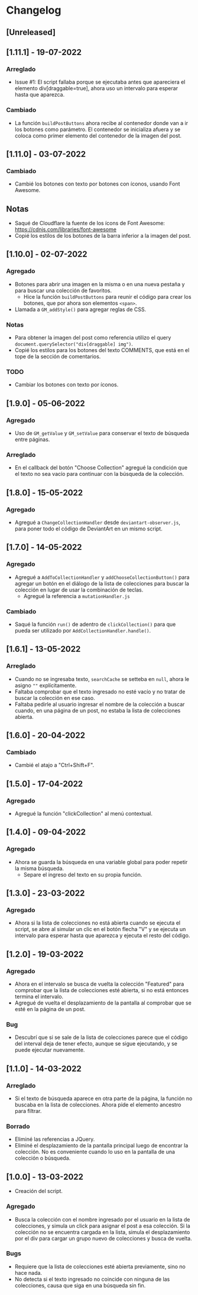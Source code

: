# Changelog

## [Unreleased]

## [1.11.1] - 19-07-2022

### Arreglado

- Issue #1: El script fallaba porque se ejecutaba antes que apareciera el elemento div[draggable=true], ahora uso un intervalo para esperar hasta que aparezca.

### Cambiado

- La función `buildPostButtons` ahora recibe al contenedor donde van a ir los botones como parámetro. El contenedor se inicializa afuera y se coloca como primer elemento del contenedor de la imagen del post.

## [1.11.0] - 03-07-2022

### Cambiado

- Cambié los botones con texto por botones con íconos, usando Font Awesome.

## Notas

- Saqué de Cloudflare la fuente de los ícons de Font Awesome: https://cdnjs.com/libraries/font-awesome
- Copié los estilos de los botones de la barra inferior a la imagen del post.

## [1.10.0] - 02-07-2022

### Agregado

- Botones para abrir una imagen en la misma o en una nueva pestaña y para buscar una colección de favoritos.
    - Hice la función `buildPostButtons` para reunir el código para crear los botones, que por ahora son elementos `<span>`.
- Llamada a `GM_addStyle()` para agregar reglas de CSS.

### Notas

- Para obtener la imagen del post como referencia utilizo el query `document.querySelector("div[draggable] img")`.
- Copié los estilos para los botones del texto COMMENTS, que está en el tope de la sección de comentarios.

### TODO

- Cambiar los botones con texto por íconos.

## [1.9.0] - 05-06-2022

### Agregado

- Uso de `GM_getValue` y `GM_setValue` para conservar el texto de búsqueda entre páginas.

### Arreglado

- En el callback del botón "Choose Collection" agregué la condición que el texto no sea vacío para continuar con la búsqueda de la colección.

## [1.8.0] - 15-05-2022

### Agregado

- Agregué a `ChangeCollectionHandler` desde `deviantart-observer.js`, para poner todo el código de DeviantArt en un mismo script.

## [1.7.0] - 14-05-2022

### Agregado

- Agregué a `AddToCollectionHandler` y `addChooseCollectionButton()` para agregar un botón en el diálogo de la lista de colecciones para buscar la colección en lugar de usar la combinación de teclas.
    - Agregué la referencia a `mutationHandler.js`

### Cambiado

- Saqué la función `run()` de adentro de `clickCollection()` para que pueda ser utilizado por `AddCollectionHandler.handle()`.

## [1.6.1] - 13-05-2022

### Arreglado

- Cuando no se ingresaba texto, `searchCache` se setteba en `null`, ahora le asigno `""` explícitamente.
- Faltaba comprobar que el texto ingresado no esté vacío y no tratar de buscar la colección en ese caso.
- Faltaba pedirle al usuario ingresar el nombre de la colección a buscar cuando, en una página de un post, no estaba la lista de colecciones abierta.

## [1.6.0] - 20-04-2022

### Cambiado

- Cambié el atajo a "Ctrl+Shift+F".

## [1.5.0] - 17-04-2022

### Agregado

- Agregué la función "clickCollection" al menú contextual.

## [1.4.0] - 09-04-2022

### Agregado

- Ahora se guarda la búsqueda en una variable global para poder repetir la misma búsqueda.
    - Separe el ingreso del texto en su propia función.

## [1.3.0] - 23-03-2022

### Agregado

- Ahora si la lista de colecciones no está abierta cuando se ejecuta el script, se abre al simular un clic en el botón flecha "V" y se ejecuta un intervalo para esperar hasta que aparezca y ejecuta el resto del código.

## [1.2.0] - 19-03-2022

### Agregado

- Ahora en el intervalo se busca de vuelta la colección "Featured" para comprobar que la lista de colecciones esté abierta, si no está entonces termina el intervalo.
- Agregué de vuelta el desplazamiento de la pantalla al comprobar que se esté en la página de un post.

### Bug

- Descubrí que si se sale de la lista de colecciones parece que el código del interval deja de tener efecto, aunque se sigue ejecutando, y se puede ejecutar nuevamente.

## [1.1.0] - 14-03-2022

### Arreglado

- Si el texto de búsqueda aparece en otra parte de la página, la función no buscaba en la lista de colecciones. Ahora pide el elemento ancestro para filtrar.

### Borrado

- Eliminé las referencias a JQuery.
- Eliminé el desplazamiento de la pantalla principal luego de encontrar la colección. No es conveniente cuando lo uso en la pantalla de una colección o búsqueda.

## [1.0.0] - 13-03-2022

- Creación del script.

### Agregado

- Busca la colección con el nombre ingresado por el usuario en la lista de colecciones, y simula un click para asignar el post a esa colección. Si la colección no se encuentra cargada en la lista, simula el desplazamiento por el div para cargar un grupo nuevo de colecciones y busca de vuelta.

### Bugs

- Requiere que la lista de colecciones esté abierta previamente, sino no hace nada.
- No detecta si el texto ingresado no coincide con ninguna de las colecciones, causa que siga en una búsqueda sin fin.
